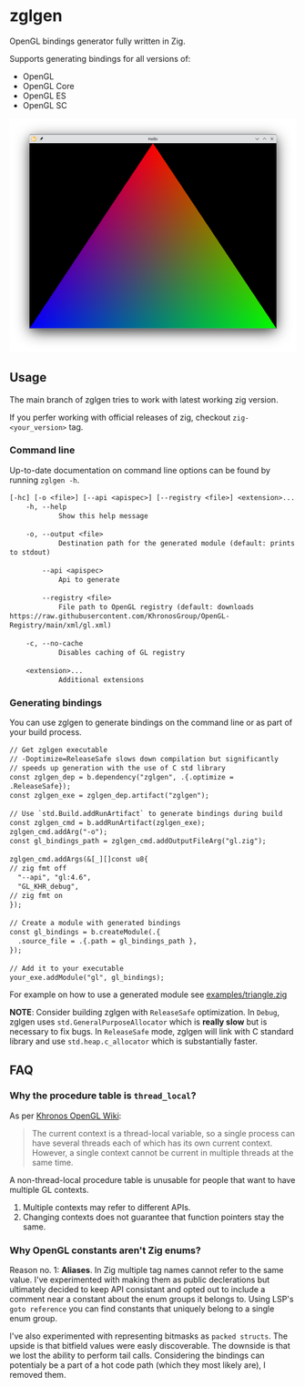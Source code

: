 # zglgen

OpenGL bindings generator fully written in Zig.

Supports generating bindings for all versions of:
 - OpenGL
 - OpenGL Core
 - OpenGL ES
 - OpenGL SC

![hello world triangle](./examples/triangle.png)

## Usage

The main branch of zglgen tries to work with latest working zig version.

If you perfer working with official releases of zig, checkout `zig-<your_version>` tag.

### Command line

Up-to-date documentation on command line options can be found by running `zglgen -h`.

```
[-hc] [-o <file>] [--api <apispec>] [--registry <file>] <extension>...
    -h, --help
            Show this help message

    -o, --output <file>
            Destination path for the generated module (default: prints to stdout)

        --api <apispec>
            Api to generate

        --registry <file>
            File path to OpenGL registry (default: downloads https://raw.githubusercontent.com/KhronosGroup/OpenGL-Registry/main/xml/gl.xml)

    -c, --no-cache
            Disables caching of GL registry

    <extension>...
            Additional extensions
```

### Generating bindings

You can use zglgen to generate bindings on the command line or as part of your build process.

```zig
// Get zglgen executable
// -Doptimize=ReleaseSafe slows down compilation but significantly
// speeds up generation with the use of C std library
const zglgen_dep = b.dependency("zglgen", .{.optimize = .ReleaseSafe});
const zglgen_exe = zglgen_dep.artifact("zglgen");

// Use `std.Build.addRunArtifact` to generate bindings during build
const zglgen_cmd = b.addRunArtifact(zglgen_exe);
zglgen_cmd.addArg("-o");
const gl_bindings_path = zglgen_cmd.addOutputFileArg("gl.zig");

zglgen_cmd.addArgs(&[_][]const u8{
// zig fmt off
  "--api", "gl:4.6",
  "GL_KHR_debug",
// zig fmt on
});

// Create a module with generated bindings
const gl_bindings = b.createModule(.{
  .source_file = .{.path = gl_bindings_path },
});

// Add it to your executable
your_exe.addModule("gl", gl_bindings);
```

For example on how to use a generated module see [examples/triangle.zig](./examples/triangle.zig)

**NOTE**: Consider building zglgen with `ReleaseSafe` optimization.
In `Debug`, zglgen uses `std.GeneralPurposeAllocator` which is **really slow** but is necessary to fix bugs.
In `ReleaseSafe` mode, zglgen will link with C standard library and use `std.heap.c_allocator` which is substantially faster.

## FAQ

### Why the procedure table is `thread_local`?

As per [Khronos OpenGL Wiki](https://www.khronos.org/opengl/wiki/OpenGL_Context):

> The current context is a thread-local variable, so a single process can have several threads
> each of which has its own current context. However, a single context cannot be current in
> multiple threads at the same time. 

A non-thread-local procedure table is unusable for people that want to have multiple GL contexts.

1. Multiple contexts may refer to different APIs.
2. Changing contexts does not guarantee that function pointers stay the same.

### Why OpenGL constants aren't Zig enums?

Reason no. 1: **Aliases**. In Zig multiple tag names cannot refer to the same value.
I've experimented with making them as public declerations but ultimately decided to keep API consistant
and opted out to include a comment near a constant about the enum groups it belongs to.
Using LSP's `goto reference` you can find constants that uniquely belong to a single enum group.

I've also experimented with representing bitmasks as `packed structs`.
The upside is that bitfield values were easly discoverable.
The downside is that we lost the ability to perform tail calls.
Considering the bindings can potentialy be a part of a hot code path (which they most likely are), I removed them.
